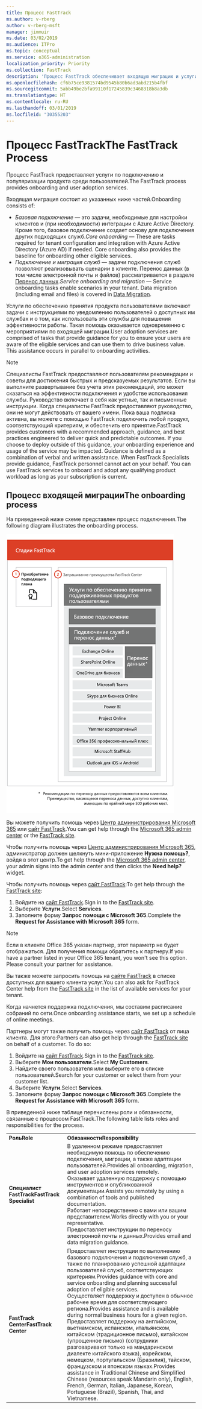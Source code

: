 ```yaml
---
title: Процесс FastTrack
ms.author: v-rberg
author: v-rberg-msft
manager: jimmuir
ms.date: 03/02/2019
ms.audience: ITPro
ms.topic: conceptual
ms.service: o365-administration
localization_priority: Priority
ms.collection: FastTrack
description: 'Процесс FastTrack обеспечивает входящую миграцию и услуги по популяризации продукта среди пользователей. '
ms.openlocfilehash: cf6b75ce9381574bd9545b80b6ad3abd215b4fbf
ms.sourcegitcommit: 5abb49be2bfa99110f17245839c3468318b8a3db
ms.translationtype: HT
ms.contentlocale: ru-RU
ms.lasthandoff: 03/01/2019
ms.locfileid: "30355203"
---
```

# <a name="the-fasttrack-process"></a><span data-ttu-id="284d0-103">Процесс FastTrack</span><span class="sxs-lookup"><span data-stu-id="284d0-103">The FastTrack Process</span></span>

<span data-ttu-id="284d0-104">Процесс FastTrack предоставляет услуги по подключению и популяризации продукта среди пользователей.</span><span class="sxs-lookup"><span data-stu-id="284d0-104">The FastTrack process provides onboarding and user adoption services.</span></span> 
  
<span data-ttu-id="284d0-105">Входящая миграция состоит из указанных ниже частей.</span><span class="sxs-lookup"><span data-stu-id="284d0-105">Onboarding consists of:</span></span>
  
- <span data-ttu-id="284d0-p101">*Базовая подключение* — это задачи, необходимые для настройки клиентов и (при необходимости) интеграции с Azure Active Directory. Кроме того, базовое подключение создает основу для подключения других подходящих служб.</span><span class="sxs-lookup"><span data-stu-id="284d0-p101">*Core onboarding* — These are tasks required for tenant configuration and integration with Azure Active Directory (Azure AD) if needed. Core onboarding also provides the baseline for onboarding other eligible services.</span></span> 
- <span data-ttu-id="284d0-p102">*Подключение и миграция служб* — задачи подключения служб позволяют реализовывать сценарии в клиенте. Перенос данных (в том числе электронной почты и файлов) рассматривается в разделе [Перенос данных](O365-data-migration.md).</span><span class="sxs-lookup"><span data-stu-id="284d0-p102">*Service onboarding and migration* — Service onboarding tasks enable scenarios in your tenant. Data migration (including email and files) is covered in [Data Migration](O365-data-migration.md).</span></span> 
    
<span data-ttu-id="284d0-p103">Услуги по обеспечению принятия продукта пользователями включают задачи с инструкциями по уведомлению пользователей о доступных им службах и о том, как использовать эти службы для повышения эффективности работы. Такая помощь оказывается одновременно с мероприятиями по входящей миграции.</span><span class="sxs-lookup"><span data-stu-id="284d0-p103">User adoption services are comprised of tasks that provide guidance for you to ensure your users are aware of the eligible services and can use them to drive business value. This assistance occurs in parallel to onboarding activities.</span></span>
  
> [!NOTE]
> <span data-ttu-id="284d0-p104">Специалисты FastTrack предоставляют пользователям рекомендации и советы для достижения быстрых и предсказуемых результатов. Если вы выполните развертывание без учета этих рекомендаций, это может сказаться на эффективности подключения и удобстве использования службы. Руководство включает в себя как устные, так и письменные инструкции. Когда специалисты FastTrack предоставляют руководство, они не могут действовать от вашего имени. Пока ваша подписка активна, вы можете с помощью FastTrack подключить любой продукт, соответствующий критериям, и обеспечить его принятие.</span><span class="sxs-lookup"><span data-stu-id="284d0-p104">FastTrack provides customers with a recommended approach, guidance, and best practices engineered to deliver quick and predictable outcomes. If you choose to deploy outside of this guidance, your onboarding experience and usage of the service may be impacted. Guidance is defined as a combination of verbal and written assistance. When FastTrack Specialists provide guidance, FastTrack personnel cannot act on your behalf. You can use FastTrack services to onboard and adopt any qualifying product workload as long as your subscription is current.</span></span> 
  
## <a name="the-onboarding-process"></a><span data-ttu-id="284d0-117">Процесс входящей миграции</span><span class="sxs-lookup"><span data-stu-id="284d0-117">The onboarding process</span></span>

<span data-ttu-id="284d0-118">На приведенной ниже схеме представлен процесс подключения.</span><span class="sxs-lookup"><span data-stu-id="284d0-118">The following diagram illustrates the onboarding process.</span></span>
  
![График использования преимущества подключения](media/O365-Onboarding-Timeline.png)
  
<span data-ttu-id="284d0-120">Вы можете получить помощь через [Центр администрирования Microsoft 365](https://go.microsoft.com/fwlink/?linkid=2032704) или [сайт FastTrack](https://go.microsoft.com/fwlink/?linkid=780698).</span><span class="sxs-lookup"><span data-stu-id="284d0-120">You can get help through the [Microsoft 365 admin center](https://go.microsoft.com/fwlink/?linkid=2032704) or the [FastTrack site](https://go.microsoft.com/fwlink/?linkid=780698).</span></span> 

<span data-ttu-id="284d0-121">Чтобы получить помощь через [Центр администрирования Microsoft 365](https://go.microsoft.com/fwlink/?linkid=2032704), администратор должен щелкнуть мини-приложение **Нужна помощь?**, войдя в этот центр.</span><span class="sxs-lookup"><span data-stu-id="284d0-121">To get help through the [Microsoft 365 admin center](https://go.microsoft.com/fwlink/?linkid=2032704), your admin signs into the admin center and then clicks the **Need help?** widget.</span></span> 

<span data-ttu-id="284d0-122">Чтобы получить помощь через [сайт FastTrack](https://go.microsoft.com/fwlink/?linkid=780698):</span><span class="sxs-lookup"><span data-stu-id="284d0-122">To get help through the [FastTrack site](https://go.microsoft.com/fwlink/?linkid=780698):</span></span> 
1.  <span data-ttu-id="284d0-123">Войдите на [сайт FastTrack](https://go.microsoft.com/fwlink/?linkid=780698).</span><span class="sxs-lookup"><span data-stu-id="284d0-123">Sign in to the [FastTrack site](https://go.microsoft.com/fwlink/?linkid=780698).</span></span> 
2.  <span data-ttu-id="284d0-124">Выберите **Услуги**.</span><span class="sxs-lookup"><span data-stu-id="284d0-124">Select **Services**.</span></span>
3.  <span data-ttu-id="284d0-125">Заполните форму **Запрос помощи с Microsoft 365**.</span><span class="sxs-lookup"><span data-stu-id="284d0-125">Complete the **Request for Assistance with Microsoft 365** form.</span></span> 
> [!NOTE]
>  <span data-ttu-id="284d0-p105">Если в клиенте Office 365 указан партнер, этот параметр не будет отображаться. Для получения помощи обратитесь к партнеру.</span><span class="sxs-lookup"><span data-stu-id="284d0-p105">If you have a partner listed in your Office 365 tenant, you won't see this option. Please consult your partner for assistance.</span></span> 
  
 <span data-ttu-id="284d0-128">Вы также можете запросить помощь на [сайте FastTrack](https://go.microsoft.com/fwlink/?linkid=780698) в списке доступных для вашего клиента услуг.</span><span class="sxs-lookup"><span data-stu-id="284d0-128">You can also ask for FastTrack Center help from the [FastTrack site](https://go.microsoft.com/fwlink/?linkid=780698) in the list of available services for your tenant.</span></span> 
    
 <span data-ttu-id="284d0-129">Когда начнется поддержка подключения, мы составим расписание собраний по сети.</span><span class="sxs-lookup"><span data-stu-id="284d0-129">Once onboarding assistance starts, we set up a schedule of online meetings.</span></span>
    
<span data-ttu-id="284d0-p106">Партнеры могут также получить помощь через [сайт FastTrack](https://go.microsoft.com/fwlink/?linkid=780698) от лица клиента. Для этого:</span><span class="sxs-lookup"><span data-stu-id="284d0-p106">Partners can also get help through the [FastTrack site](https://go.microsoft.com/fwlink/?linkid=780698) on behalf of a customer. To do so:</span></span>
1.  <span data-ttu-id="284d0-132">Войдите на [сайт FastTrack](https://go.microsoft.com/fwlink/?linkid=780698).</span><span class="sxs-lookup"><span data-stu-id="284d0-132">Sign in to the [FastTrack site](https://go.microsoft.com/fwlink/?linkid=780698).</span></span> 
2.  <span data-ttu-id="284d0-133">Выберите **Мои пользователи**.</span><span class="sxs-lookup"><span data-stu-id="284d0-133">Select **My Customers**.</span></span>
3.  <span data-ttu-id="284d0-134">Найдите своего пользователя или выберите его в списке пользователей.</span><span class="sxs-lookup"><span data-stu-id="284d0-134">Search for your customer or select them from your customer list.</span></span>
4.  <span data-ttu-id="284d0-135">Выберите **Услуги**.</span><span class="sxs-lookup"><span data-stu-id="284d0-135">Select **Services**.</span></span>
5.  <span data-ttu-id="284d0-136">Заполните форму **Запрос помощи с Microsoft 365**.</span><span class="sxs-lookup"><span data-stu-id="284d0-136">Complete the **Request for Assistance with Microsoft 365** form.</span></span> 

<span data-ttu-id="284d0-137">В приведенной ниже таблице перечислены роли и обязанности, связанные с процессом FastTrack.</span><span class="sxs-lookup"><span data-stu-id="284d0-137">The following table lists roles and responsibilities for the process.</span></span>
    
|||
|:-----|:-----|
|<span data-ttu-id="284d0-138">**Роль**</span><span class="sxs-lookup"><span data-stu-id="284d0-138">**Role**</span></span> <br/> |<span data-ttu-id="284d0-139">**Обязанности**</span><span class="sxs-lookup"><span data-stu-id="284d0-139">**Responsibility**</span></span> <br/> |
|<span data-ttu-id="284d0-140">**Специалист FastTrack**</span><span class="sxs-lookup"><span data-stu-id="284d0-140">**FastTrack Specialist**</span></span> <br/> |<span data-ttu-id="284d0-141">В удаленном режиме предоставляет необходимую помощь по обеспечению подключения, миграции, а также адаптации пользователей.</span><span class="sxs-lookup"><span data-stu-id="284d0-141">Provides all onboarding, migration, and user adoption services remotely.</span></span>  <br/> <span data-ttu-id="284d0-142">Оказывает удаленную поддержку с помощью инструментов и опубликованной документации.</span><span class="sxs-lookup"><span data-stu-id="284d0-142">Assists you remotely by using a combination of tools and published documentation.</span></span> <br/> <span data-ttu-id="284d0-143">Работает непосредственно с вами или вашим представителем.</span><span class="sxs-lookup"><span data-stu-id="284d0-143">Works directly with you or your representative.</span></span> <br/> <span data-ttu-id="284d0-144">Предоставляет инструкции по переносу электронной почты и данных.</span><span class="sxs-lookup"><span data-stu-id="284d0-144">Provides email and data migration guidance.</span></span>|
|<span data-ttu-id="284d0-145">**FastTrack Center**</span><span class="sxs-lookup"><span data-stu-id="284d0-145">**FastTrack Center**</span></span>  <br/> |<span data-ttu-id="284d0-146">Предоставляет инструкции по выполнению базового подключения и подключения служб, а также по планированию успешной адаптации пользователей служб, соответствующих критериям.</span><span class="sxs-lookup"><span data-stu-id="284d0-146">Provides guidance with core and service onboarding and planning successful adoption of eligible services.</span></span>  <br/> <span data-ttu-id="284d0-147">Осуществляет поддержку и доступен в обычное рабочее время для соответствующего региона.</span><span class="sxs-lookup"><span data-stu-id="284d0-147">Provides assistance and is available during normal business hours for a given region.</span></span> <br/> <span data-ttu-id="284d0-148">Предоставляет поддержку на английском, вьетнамском, испанском, итальянском, китайском (традиционное письмо), китайском (упрощенное письмо) (сотрудники разговаривают только на мандаринском диалекте китайского языка), корейском, немецком, португальском (Бразилия), тайском, французском и японском языках.</span><span class="sxs-lookup"><span data-stu-id="284d0-148">Provides assistance in Traditional Chinese and Simplified Chinese (resources speak Mandarin only), English, French, German, Italian, Japanese, Korean, Portuguese (Brazil), Spanish, Thai, and Vietnamese.</span></span>|


  

